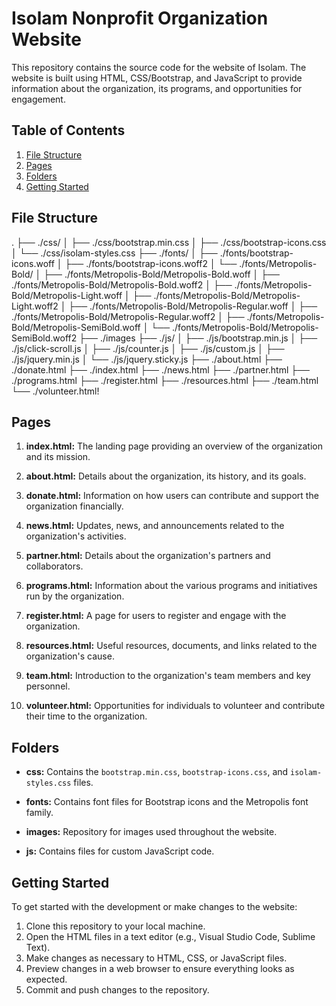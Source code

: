 # Isolam Nonprofit Organization Website

This repository contains the source code for the website of Isolam. The website is built using HTML, CSS/Bootstrap, and JavaScript to provide information about the organization, its programs, and opportunities for engagement.

## Table of Contents
1. [File Structure](#file-structure)
2. [Pages](#pages)
3. [Folders](#folders)
4. [Getting Started](#getting-started)

## File Structure
.
├── ./css/
│   ├── ./css/bootstrap.min.css
│   ├── ./css/bootstrap-icons.css
│   └── ./css/isolam-styles.css
├── ./fonts/
│   ├── ./fonts/bootstrap-icons.woff
│   ├── ./fonts/bootstrap-icons.woff2
│   └── ./fonts/Metropolis-Bold/
│       ├── ./fonts/Metropolis-Bold/Metropolis-Bold.woff
│       ├── ./fonts/Metropolis-Bold/Metropolis-Bold.woff2
│       ├── ./fonts/Metropolis-Bold/Metropolis-Light.woff
│       ├── ./fonts/Metropolis-Bold/Metropolis-Light.woff2
│       ├── ./fonts/Metropolis-Bold/Metropolis-Regular.woff
│       ├── ./fonts/Metropolis-Bold/Metropolis-Regular.woff2
│       ├── ./fonts/Metropolis-Bold/Metropolis-SemiBold.woff
│       └── ./fonts/Metropolis-Bold/Metropolis-SemiBold.woff2
├── ./images
├── ./js/
│   ├── ./js/bootstrap.min.js
│   ├── ./js/click-scroll.js
│   ├── ./js/counter.js
│   ├── ./js/custom.js
│   ├── ./js/jquery.min.js
│   └── ./js/jquery.sticky.js
├── ./about.html
├── ./donate.html
├── ./index.html
├── ./news.html
├── ./partner.html
├── ./programs.html
├── ./register.html
├── ./resources.html
├── ./team.html
└── ./volunteer.html!

## Pages

1. **index.html:** The landing page providing an overview of the organization and its mission.

2. **about.html:** Details about the organization, its history, and its goals.

3. **donate.html:** Information on how users can contribute and support the organization financially.

4. **news.html:** Updates, news, and announcements related to the organization's activities.

5. **partner.html:** Details about the organization's partners and collaborators.

6. **programs.html:** Information about the various programs and initiatives run by the organization.

7. **register.html:** A page for users to register and engage with the organization.

8. **resources.html:** Useful resources, documents, and links related to the organization's cause.

9. **team.html:** Introduction to the organization's team members and key personnel.

10. **volunteer.html:** Opportunities for individuals to volunteer and contribute their time to the organization.

## Folders

- **css:** Contains the `bootstrap.min.css`, `bootstrap-icons.css`, and `isolam-styles.css` files.

- **fonts:** Contains font files for Bootstrap icons and the Metropolis font family.

- **images:** Repository for images used throughout the website.

- **js:** Contains files for custom JavaScript code.

## Getting Started

To get started with the development or make changes to the website:

1. Clone this repository to your local machine.
2. Open the HTML files in a text editor (e.g., Visual Studio Code, Sublime Text).
3. Make changes as necessary to HTML, CSS, or JavaScript files.
4. Preview changes in a web browser to ensure everything looks as expected.
5. Commit and push changes to the repository.

